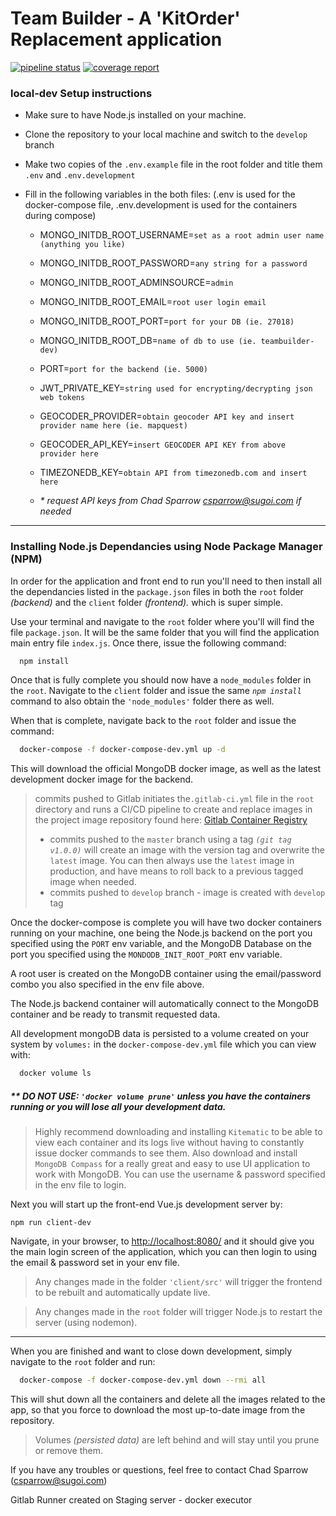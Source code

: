 # Team Builder - A 'KitOrder' Replacement application

[![pipeline status](https://gitlab.com/garneau-dev/sugoi/team-builder/badges/develop/pipeline.svg)](https://gitlab.com/garneau-dev/sugoi/team-builder/commits/develop) [![coverage report](https://gitlab.com/garneau-dev/sugoi/team-builder/badges/develop/coverage.svg)](https://gitlab.com/garneau-dev/sugoi/team-builder/commits/develop)

### local-dev Setup instructions

- Make sure to have Node.js installed on your machine.
- Clone the repository to your local machine and switch to the `develop` branch
- Make two copies of the `.env.example` file in the root folder and title them `.env` and `.env.development`
- Fill in the following variables in the both files: (.env is used for the docker-compose file, .env.development is used for the containers during compose)

  - MONGO_INITDB_ROOT_USERNAME=`set as a root admin user name (anything you like)`
  - MONGO_INITDB_ROOT_PASSWORD=`any string for a password`
  - MONGO_INITDB_ROOT_ADMINSOURCE=`admin`
  - MONGO_INITDB_ROOT_EMAIL=`root user login email`
  - MONGO_INITDB_ROOT_PORT=`port for your DB (ie. 27018)`
  - MONGO_INITDB_ROOT_DB=`name of db to use (ie. teambuilder-dev)`
  - PORT=`port for the backend (ie. 5000)`
  - JWT_PRIVATE_KEY=`string used for encrypting/decrypting json web tokens`
  - GEOCODER_PROVIDER=`obtain geocoder API key and insert provider name here (ie. mapquest)`
  - GEOCODER_API_KEY=`insert GEOCODER API KEY from above provider here`
  - TIMEZONEDB_KEY=`obtain API from timezonedb.com and insert here`

  - _\* request API keys from Chad Sparrow [csparrow@sugoi.com](mailto:csparrow@sugoi.com) if needed_

---

### Installing Node.js Dependancies using Node Package Manager (NPM)

In order for the application and front end to run you'll need to then install all the dependancies listed in the `package.json` files in both the `root` folder _(backend)_ and the `client` folder _(frontend)._ which is super simple.

Use your terminal and navigate to the `root` folder where you'll will find the file `package.json`. It will be the same folder that you will find the application main entry file `index.js`. Once there, issue the following command:

```bash
  npm install
```

Once that is fully complete you should now have a `node_modules` folder in the `root`. Navigate to the `client` folder and issue the same _`npm install`_ command to also obtain the `'node_modules'` folder there as well.

When that is complete, navigate back to the `root` folder and issue the command:

```bash
  docker-compose -f docker-compose-dev.yml up -d
```

This will download the official MongoDB docker image, as well as the latest development docker image for the backend.

> commits pushed to Gitlab initiates the`.gitlab-ci.yml` file in the `root` directory and runs a CI/CD pipeline to create and replace images in the project image repository found here: [Gitlab Container Registry](https://gitlab.com/garneau-dev/sugoi/team-builder/container_registry)
>
> - commits pushed to the `master` branch using a tag _`(git tag v1.0.0)`_ will create an image with the version tag and overwrite the `latest` image. You can then always use the `latest` image in production, and have means to roll back to a previous tagged image when needed.
> - commits pushed to `develop` branch - image is created with `develop` tag

Once the docker-compose is complete you will have two docker containers running on your machine, one being the Node.js backend on the port you specified using the `PORT` env variable, and the MongoDB Database on the port you specified using the `MONDODB_INIT_ROOT_PORT` env variable.

A root user is created on the MongoDB container using the email/password combo you also specified in the env file above.

The Node.js backend container will automatically connect to the MongoDB container and be ready to transmit requested data.

All development mongoDB data is persisted to a volume created on your system by `volumes:` in the `docker-compose-dev.yml` file which you can view with:

```bash
  docker volume ls
```

##### \*\* DO NOT USE: _`'docker volume prune'`_ unless you have the containers running or you will lose all your development data.

> Highly recommend downloading and installing `Kitematic` to be able to view each container and its logs live without having to constantly issue docker commands to see them. Also download and install `MongoDB Compass` for a really great and easy to use UI application to work with MongoDB. You can use the username & password specified in the env file to login.

Next you will start up the front-end Vue.js development server by:

```
npm run client-dev
```

Navigate, in your browser, to [http://localhost:8080/](http://localhost:8080) and it should give you the main login screen of the application, which you can then login to using the email & password set in your env file.

> Any changes made in the folder `'client/src'` will trigger the frontend to be rebuilt and automatically update live.

> Any changes made in the `root` folder will trigger Node.js to restart the server (using nodemon).

---

When you are finished and want to close down development, simply navigate to the `root` folder and run:

```bash
  docker-compose -f docker-compose-dev.yml down --rmi all
```

This will shut down all the containers and delete all the images related to the app, so that you force to download the most up-to-date image from the repository.

> Volumes _(persisted data)_ are left behind and will stay until you prune or remove them.

If you have any troubles or questions, feel free to contact Chad Sparrow (csparrow@sugoi.com)

Gitlab Runner created on Staging server - docker executor
